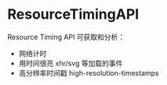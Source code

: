 # ResourceTimingAPI

Resource Timing API 可获取和分析：

- 网络计时
- 用时间很亮 xhr/svg 等加载的事件
- 高分辨率时间戳 high-resolution-timestamps
